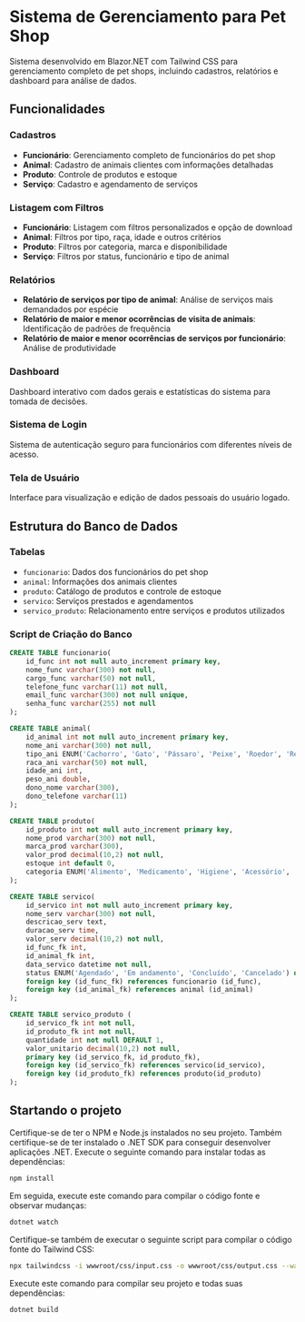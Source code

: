 # Sistema de Gerenciamento para Pet Shop

Sistema desenvolvido em Blazor.NET com Tailwind CSS para gerenciamento completo de pet shops, incluindo cadastros, relatórios e dashboard para análise de dados.

## Funcionalidades

### Cadastros

- **Funcionário**: Gerenciamento completo de funcionários do pet shop
- **Animal**: Cadastro de animais clientes com informações detalhadas
- **Produto**: Controle de produtos e estoque
- **Serviço**: Cadastro e agendamento de serviços

### Listagem com Filtros

- **Funcionário**: Listagem com filtros personalizados e opção de download
- **Animal**: Filtros por tipo, raça, idade e outros critérios
- **Produto**: Filtros por categoria, marca e disponibilidade
- **Serviço**: Filtros por status, funcionário e tipo de animal

### Relatórios

- **Relatório de serviços por tipo de animal**: Análise de serviços mais demandados por espécie
- **Relatório de maior e menor ocorrências de visita de animais**: Identificação de padrões de frequência
- **Relatório de maior e menor ocorrências de serviços por funcionário**: Análise de produtividade

### Dashboard

Dashboard interativo com dados gerais e estatísticas do sistema para tomada de decisões.

### Sistema de Login

Sistema de autenticação seguro para funcionários com diferentes níveis de acesso.

### Tela de Usuário

Interface para visualização e edição de dados pessoais do usuário logado.

## Estrutura do Banco de Dados

### Tabelas

- `funcionario`: Dados dos funcionários do pet shop
- `animal`: Informações dos animais clientes
- `produto`: Catálogo de produtos e controle de estoque
- `servico`: Serviços prestados e agendamentos
- `servico_produto`: Relacionamento entre serviços e produtos utilizados

### Script de Criação do Banco

```sql
CREATE TABLE funcionario(
    id_func int not null auto_increment primary key,
    nome_func varchar(300) not null,
    cargo_func varchar(50) not null,
    telefone_func varchar(11) not null,
    email_func varchar(300) not null unique,
    senha_func varchar(255) not null
);

CREATE TABLE animal(
    id_animal int not null auto_increment primary key,
    nome_ani varchar(300) not null,
    tipo_ani ENUM('Cachorro', 'Gato', 'Pássaro', 'Peixe', 'Roedor', 'Réptil', 'Outro') not null,
    raca_ani varchar(50) not null,
    idade_ani int,
    peso_ani double,
    dono_nome varchar(300),
    dono_telefone varchar(11)
);

CREATE TABLE produto(
    id_produto int not null auto_increment primary key,
    nome_prod varchar(300) not null,
    marca_prod varchar(300),
    valor_prod decimal(10,2) not null,
    estoque int default 0,
    categoria ENUM('Alimento', 'Medicamento', 'Higiene', 'Acessório', 'Outro') not null
);

CREATE TABLE servico(
    id_servico int not null auto_increment primary key,
    nome_serv varchar(300) not null,
    descricao_serv text,
    duracao_serv time,
    valor_serv decimal(10,2) not null,
    id_func_fk int,
    id_animal_fk int,
    data_servico datetime not null,
    status ENUM('Agendado', 'Em andamento', 'Concluído', 'Cancelado') default 'Agendado',
    foreign key (id_func_fk) references funcionario (id_func),
    foreign key (id_animal_fk) references animal (id_animal)
);

CREATE TABLE servico_produto (
    id_servico_fk int not null,
    id_produto_fk int not null,
    quantidade int not null DEFAULT 1,
    valor_unitario decimal(10,2) not null,
    primary key (id_servico_fk, id_produto_fk),
    foreign key (id_servico_fk) references servico(id_servico),
    foreign key (id_produto_fk) references produto(id_produto)
);
```

## Startando o projeto

Certifique-se de ter o NPM e Node.js instalados no seu projeto. Também certifique-se de ter instalado o .NET SDK para conseguir desenvolver aplicações .NET. Execute o seguinte comando para instalar todas as dependências:

```Bash
npm install
```

Em seguida, execute este comando para compilar o código fonte e observar mudanças:

```Bash
dotnet watch
```

Certifique-se também de executar o seguinte script para compilar o código fonte do Tailwind CSS:

```Bash
npx tailwindcss -i wwwroot/css/input.css -o wwwroot/css/output.css --watch
```

Execute este comando para compilar seu projeto e todas suas dependências:

```Bash
dotnet build
```
